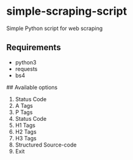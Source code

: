 # simple-scraping-script
Simple Python script for web scraping  
## Requirements  
<ul>
<li>python3</li>
<li>requests</li>
<li>bs4</li> 
</ul>
## Available options    
<ol>
<li>Status Code</li>
<li>A Tags</li>
<li>P Tags</li> 
<li>Status Code</li>
<li>H1 Tags</li>
<li>H2 Tags</li> 
<li>H3 Tags</li>
<li>Structured Source-code</li>
<li>Exit</li> 
</ol>
